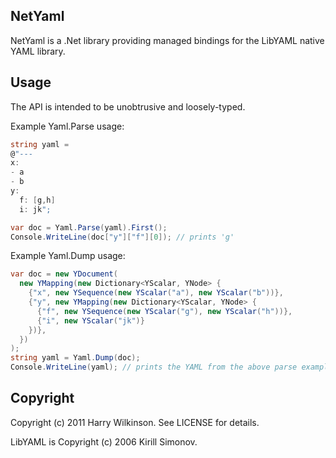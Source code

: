 ## NetYaml

NetYaml is a .Net library providing managed bindings for the LibYAML native YAML library.

## Usage

The API is intended to be unobtrusive and loosely-typed.  

Example Yaml.Parse usage:

```c#
string yaml =
@"---
x: 
- a
- b
y:
  f: [g,h]
  i: jk";

var doc = Yaml.Parse(yaml).First();
Console.WriteLine(doc["y"]["f"][0]); // prints 'g'
```

Example Yaml.Dump usage:

```c#
var doc = new YDocument(
  new YMapping(new Dictionary<YScalar, YNode> {
    {"x", new YSequence(new YScalar("a"), new YScalar("b"))},
    {"y", new YMapping(new Dictionary<YScalar, YNode> {
      {"f", new YSequence(new YScalar("g"), new YScalar("h"))},
      {"i", new YScalar("jk")}
    })},
  })
);
string yaml = Yaml.Dump(doc);
Console.WriteLine(yaml); // prints the YAML from the above parse example
```

## Copyright

Copyright (c) 2011 Harry Wilkinson. See LICENSE for details.

LibYAML is Copyright (c) 2006 Kirill Simonov.